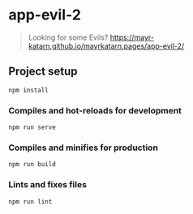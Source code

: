 # app-evil-2

> Looking for some Evils?
https://mayr-katarn.github.io/mayrkatarn.pages/app-evil-2/

## Project setup
```
npm install
```

### Compiles and hot-reloads for development
```
npm run serve
```

### Compiles and minifies for production
```
npm run build
```

### Lints and fixes files
```
npm run lint
```
